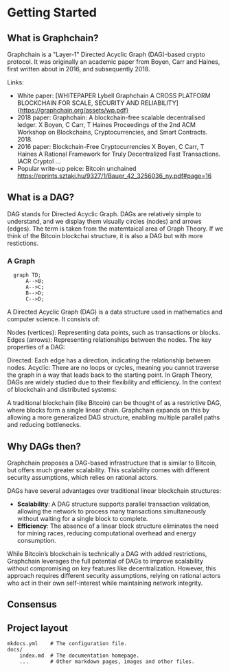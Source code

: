 # Getting Started

## What is Graphchain?
Graphchain is a "Layer-1" Directed Acyclic Graph (DAG)-based crypto protocol. It was originally an academic paper from Boyen, Carr and Haines, first written about in 2016, and subsequently 2018. 

Links:
- White paper: [WHITEPAPER
Lybell Graphchain
A CROSS PLATFORM BLOCKCHAIN FOR SCALE,
SECURITY AND RELIABILITY]{https://graphchain.org/assets/wp.pdf}
- 2018 paper: Graphchain: A blockchain-free scalable decentralised ledger. X Boyen, C Carr, T Haines
Proceedings of the 2nd ACM Workshop on Blockchains, Cryptocurrencies, and Smart Contracts. 2018.
- 2016 paper: Blockchain-Free Cryptocurrencies
X Boyen, C Carr, T Haines
A Rational Framework for Truly Decentralized Fast Transactions. IACR Cryptol …
- Popular write-up peice: Bitcoin unchained
https://eprints.sztaki.hu/9327/1/Bauer_42_3256036_ny.pdf#page=16



## What is a DAG? 
DAG stands for Directed Acyclic Graph.
DAGs are relatively simple to understand, and we display them visually circles (nodes) and arrows (edges). The term is taken from the matemtaical area of Graph Theory. If we think of the Bitcoin blockchai structure, it is also a DAG but with more restictions. 


### A Graph

```mermaid
  graph TD;
      A-->B;
      A-->C;
      B-->D;
      C-->D;
```



A Directed Acyclic Graph (DAG) is a data structure used in mathematics and computer science. It consists of:

Nodes (vertices): Representing data points, such as transactions or blocks.
Edges (arrows): Representing relationships between the nodes.
The key properties of a DAG:

Directed: Each edge has a direction, indicating the relationship between nodes.
Acyclic: There are no loops or cycles, meaning you cannot traverse the graph in a way that leads back to the starting point.
In Graph Theory, DAGs are widely studied due to their flexibility and efficiency. In the context of blockchain and distributed systems:

A traditional blockchain (like Bitcoin) can be thought of as a restrictive DAG, where blocks form a single linear chain.
Graphchain expands on this by allowing a more generalized DAG structure, enabling multiple parallel paths and reducing bottlenecks.



## Why DAGs then?
Graphchain proposes a DAG-based infrastructure that is similar to Bitcoin, but offers much greater scalability. This scalability comes with different security assumptions, which relies on rational actors. 

DAGs have several advantages over traditional linear blockchain structures:

- **Scalability**:
A DAG structure supports parallel transaction validation, allowing the network to process many transactions simultaneously without waiting for a single block to complete.
- **Efficiency**:
The absence of a linear block structure eliminates the need for mining races, reducing computational overhead and energy consumption.

 While Bitcoin’s blockchain is technically a DAG with added restrictions, Graphchain leverages the full potential of DAGs to improve scalability without compromising on key features like decentralization. However, this approach requires different security assumptions, relying on rational actors who act in their own self-interest while maintaining network integrity.


## Consensus


## Project layout

    mkdocs.yml    # The configuration file.
    docs/
        index.md  # The documentation homepage.
        ...       # Other markdown pages, images and other files.

